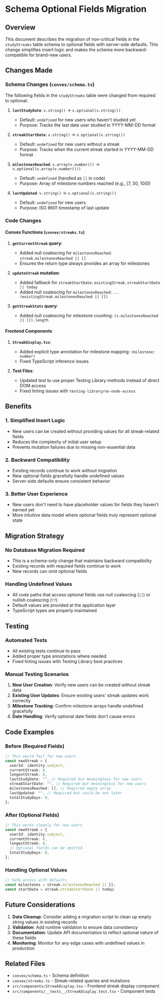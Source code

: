 # Schema Optional Fields Migration

## Overview

This document describes the migration of non-critical fields in the `studyStreaks` table schema to optional fields with server-side defaults. This change simplifies insert logic and makes the schema more backward-compatible for brand-new users.

## Changes Made

### Schema Changes (`convex/schema.ts`)

The following fields in the `studyStreaks` table were changed from required to optional:

1. **`lastStudyDate`**: `v.string()` → `v.optional(v.string())`
   - Default: `undefined` for new users who haven't studied yet
   - Purpose: Tracks the last date user studied in YYYY-MM-DD format

2. **`streakStartDate`**: `v.string()` → `v.optional(v.string())`
   - Default: `undefined` for new users without a streak
   - Purpose: Tracks when the current streak started in YYYY-MM-DD format

3. **`milestonesReached`**: `v.array(v.number())` → `v.optional(v.array(v.number()))`
   - Default: `undefined` (handled as `[]` in code)
   - Purpose: Array of milestone numbers reached (e.g., [7, 30, 100])

4. **`lastUpdated`**: `v.string()` → `v.optional(v.string())`
   - Default: `undefined` for new users
   - Purpose: ISO 8601 timestamp of last update

### Code Changes

#### Convex Functions (`convex/streaks.ts`)

1. **`getCurrentStreak` query**:
   - Added null coalescing for `milestonesReached`: `streak.milestonesReached || []`
   - Ensures the return type always provides an array for milestones

2. **`updateStreak` mutation**:
   - Added fallback for `streakStartDate`: `existingStreak.streakStartDate || today`
   - Added null coalescing for `milestonesReached`: `...(existingStreak.milestonesReached || [])`

3. **`getStreakStats` query**:
   - Added null coalescing for milestone counting: `(s.milestonesReached || []).length`

#### Frontend Components

1. **`StreakDisplay.tsx`**:
   - Added explicit type annotation for milestone mapping: `(milestone: number)`
   - Fixed TypeScript inference issues

2. **Test Files**:
   - Updated test to use proper Testing Library methods instead of direct DOM access
   - Fixed linting issues with `testing-library/no-node-access`

## Benefits

### 1. Simplified Insert Logic
- New users can be created without providing values for all streak-related fields
- Reduces the complexity of initial user setup
- Prevents mutation failures due to missing non-essential data

### 2. Backward Compatibility
- Existing records continue to work without migration
- New optional fields gracefully handle undefined values
- Server-side defaults ensure consistent behavior

### 3. Better User Experience
- New users don't need to have placeholder values for fields they haven't earned yet
- More intuitive data model where optional fields truly represent optional state

## Migration Strategy

### No Database Migration Required
- This is a schema-only change that maintains backward compatibility
- Existing records with required fields continue to work
- New records can omit optional fields

### Handling Undefined Values
- All code paths that access optional fields use null coalescing (`||`) or nullish coalescing (`??`)
- Default values are provided at the application layer
- TypeScript types are properly maintained

## Testing

### Automated Tests
- All existing tests continue to pass
- Added proper type annotations where needed
- Fixed linting issues with Testing Library best practices

### Manual Testing Scenarios
1. **New User Creation**: Verify new users can be created without streak data
2. **Existing User Updates**: Ensure existing users' streak updates work correctly
3. **Milestone Tracking**: Confirm milestone arrays handle undefined gracefully
4. **Date Handling**: Verify optional date fields don't cause errors

## Code Examples

### Before (Required Fields)
```typescript
// This would fail for new users
const newStreak = {
  userId: identity.subject,
  currentStreak: 0,
  longestStreak: 0,
  lastStudyDate: "", // Required but meaningless for new users
  streakStartDate: "", // Required but meaningless for new users
  milestonesReached: [], // Required empty array
  lastUpdated: "", // Required but could be set later
  totalStudyDays: 0,
};
```

### After (Optional Fields)
```typescript
// This works cleanly for new users
const newStreak = {
  userId: identity.subject,
  currentStreak: 0,
  longestStreak: 0,
  // Optional fields can be omitted
  totalStudyDays: 0,
};
```

### Handling Optional Values
```typescript
// Safe access with defaults
const milestones = streak.milestonesReached || [];
const startDate = streak.streakStartDate || today;
```

## Future Considerations

1. **Data Cleanup**: Consider adding a migration script to clean up empty string values in existing records
2. **Validation**: Add runtime validation to ensure data consistency
3. **Documentation**: Update API documentation to reflect optional nature of these fields
4. **Monitoring**: Monitor for any edge cases with undefined values in production

## Related Files

- `convex/schema.ts` - Schema definition
- `convex/streaks.ts` - Streak-related queries and mutations
- `src/components/StreakDisplay.tsx` - Frontend streak display component
- `src/components/__tests__/StreakDisplay.test.tsx` - Component tests
